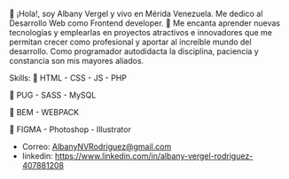   👋 ¡Hola!, soy Albany Vergel y vivo en Mérida Venezuela.
  Me dedico al Desarrollo Web como Frontend developer.
  💖 Me encanta aprender nuevas tecnologías y emplearlas en proyectos atractivos e innovadores que me permitan crecer como profesional y aportar al increíble mundo del desarrollo. Como programador autodidacta la disciplina, paciencia y constancia son mis mayores aliados.

  Skills:
📌 HTML - CSS - JS - PHP

📌 PUG - SASS - MySQL 

📌 BEM - WEBPACK

📌 FIGMA - Photoshop - Illustrator

- Correo: AlbanyNVRodriguez@gmail.com
- linkedin: https://www.linkedin.com/in/albany-vergel-rodriguez-407881208
<!---
AlbanyNVRodriguez/AlbanyNVRodriguez is a ✨ special ✨ repository because its `README.md` (this file) appears on your GitHub profile.
You can click the Preview link to take a look at your changes.
--->
